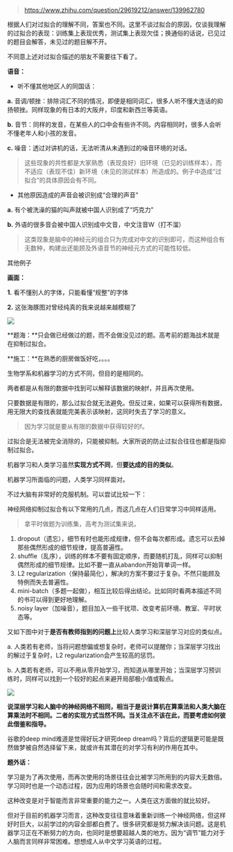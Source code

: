 > https://www.zhihu.com/question/29619212/answer/139962780





根据人们对过拟合的理解不同，答案也不同。这里不谈过拟合的原因，仅谈我理解的过拟合的表现：训练集上表现优秀，测试集上表现欠佳；换通俗的话说，已见过的题目会解答，未见过的题目解不开。

不同意上述对过拟合描述的朋友不需要往下看了。

**语音：**

* 听不懂其他地区人的同国话：

 **a.** 音调/顿挫：排除词汇不同的情况，即便是相同词汇，很多人听不懂大连话的抑扬顿挫。同样现象的有日本的大阪弁，印度和新西兰等英语。

 **b.** 音节：同样的发音，在某些人的口中会有些许不同。内容相同时，很多人会听不懂老年人和小孩的发音。

 **c.** 噪音：透过对讲机的话，无法听清从未遇到过的噪音环境的对话。


> 这些现象的共性都是大家熟悉（表现良好）旧环境（已见的训练样本），而不适应（表现不佳）新环境（未见的测试样本）所造成的。例子中造成“过拟合”的具体原因会有不同。

* 其他原因造成的声音会被识别成“合理的声音”

 **a.** 有个被洗澡的猫的叫声就被中国人识别成了“巧克力”

 **b.** 外语的很多音会被中国人识别成中文音，中文注音W（打不溜）


> 这类现象是脑中的神经元的组合只为完成对中文的识别即可，而这种组合有无数种，构建出还能顾及外语音节的神经元方式的可能性较低。

  
其他例子

**画面：**

 **1.** 看不懂别人的字体，只能看懂“规整”的字体

 **2.** 这张海豚图对曾经纯真的我来说越来越模糊了

![](https://picx.zhimg.com/50/v2-c214fba8ea30fba035b5bded9cbcaf85_720w.jpg?source=2c26e567)

  
**题海：**只会做已经做过的题，而不会做没见过的题。高考前的题海战术就是在抑制过拟合。

**施工：**在熟悉的厨房做饭好吃，。。。

生物学系和机器学习的方式不同，但目的是相同的。

两者都是从有限的数据中找到可以解释该数据的映射f，并且再次使用。

只要数据是有限的，那么过拟合就无法避免。但反过来，如果可以获得所有数据，用无限大的查找表就能完美表示该映射，这同时失去了学习的意义。


> 因为学习就是要从有限的数据中获得较好的f。

过拟合是无法被完全消除的，只能被抑制。大家所说的防止过拟合往往也都是指抑制过拟合。

机器学习和人类学习虽然**实现方式不同**，但**要达成的目的类似**。

机器学习所面临的问题，人类学习同样面对。

不过大脑有非常好的克服机制。可以尝试比较一下：

神经网络抑制过拟合有以下常用的几点，而这几点在人们日常学习中同样适用。


> 拿平时做题为训练集，高考为测试集来说。

1. dropout（遗忘），细节有时也能形成规律，但不会每次都形成。遗忘可以去掉那些偶然形成的细节规律，提高普遍性。
2. shuffle（乱序），训练的样本不要有固定顺序，而要随机打乱，同样可以抑制偶然形成的细节规律。比如不要一直从abandon开始背单词一样。
3. L2 regularization（保持最简化），解决的方案不要过于复杂。不然只能顾及特例而失去普遍性。
4. mini-batch（多题一起做），相互比较后得出结论。比如同时看两本描述不同的书可以得到更好地理解。
5. noisy layer（加噪音），题目加入一些干扰项、改变考前环境、教室、平时状态等。

又如下图中对于**是否有教师指到的问题上**比较人类学习和深层学习对应的类似点。

 a. 人类若有老师，当将问题想偏或想复杂时，老师可以提醒你；当深层学习找出的解过于复杂时，L2 regularization会产生较高的惩罚。

 b. 人类若有老师，可以不用从零开始学习，而知道从哪里开始；当深层学习预训练时，同样可以找到一个较好的起点来避开局部极小值或鞍点。

![](https://picx.zhimg.com/50/v2-c06c2bf088669764517d5c1c7a66d085_720w.jpg?source=2c26e567)

**说深层学习和人脑中的神经网络不相同，相当于是说计算机在算乘法和人类大脑在算乘法时不相同。二者的实现方式当然不同。当关注点不该在此，而要考虑如何彼此借鉴和指导。**

  
谷歌的deep mind难道是觉得好玩才研究deep dream吗？背后的逻辑更可能是既然做梦被自然选择留下来，就或许有其潜在的对学习有利的作用在其中。

**题外话：**

学习是为了再次使用，而再次使用的场景往往会比被学习所用到的内容大无数倍。学习同时也是一个动态过程，因为应用的场景也会随时间和需求改变。

这种改变是对于智能而言非常重要的能力之一。人类在这方面做的就比较好。

但对于目前的机器学习而言，这种改变往往意味着重新训练一个神经网络，但这样好时巨大，以前学过的内容全部都白费了。很多研究都是努力解决该问题。这是机器学习正在不断努力的方向，也同时是想要超越人类的地方。因为“调节”能力对于人脑而言同样非常困难。想想成人从中文学习英语的过程。




